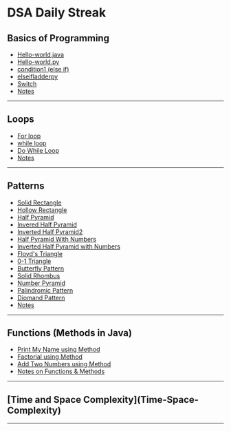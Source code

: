 <h1> DSA Daily Streak </h1>

<h2> Basics of Programming </h2>

- [Hello-world.java](Basics-of-Programming/Hello-world.java)
- [Hello-world.py](Basics-of-Programming/Hello-world.py)
- [condition1 (else if)](Basics-of-Programming/condition1.java)
- [elseifladderpy](Basics-of-Programming/elseifladder.py)
- [Switch](Basics-of-Programming/switchstmt.java)
- [Notes](Basics-of-Programming/README.md)

---

<h2> Loops </h2>

- [For loop](Loops/forl.java)
- [while loop](Loops/dowhilel.java/whilel.java)
- [Do While Loop](Loops/dowhilel.java/dowhilel.java)
- [Notes](Loops/README.md)

---

<h2> Patterns </h2>

- [Solid Rectangle](Patterns/SolidRectangle.java)
- [Hollow Rectangle](Patterns/HollowRectangle.java)
- [Half Pyramid](Patterns/HalfPyramid.java)
- [Invered Half Pyramid](Patterns/InveredHalfPyramid.java)
- [Inverted Half Pyramid2](Patterns/InvertedHalfPyramid2.java)
- [Half Pyramid With Numbers](Patterns/HalfPyramidWithNumbers.java)
- [Inverted Half Pyramid with Numbers](Patterns/InvertedHalfPyramidwithNumbers.java)
- [Floyd's Triangle](Patterns/FloydsTriangle.java)
- [0-1 Triangle](Patterns/0-1Triangle.java)
- [Butterfly Pattern](Patterns/Butterfly.java)
- [Solid Rhombus](Patterns/SolidRhombus.java)
- [Number Pyramid](Patterns/NumberPyramid.java)
- [Palindromic Pattern](Patterns/PalindromicPattern.java)
- [Diomand Pattern](Patterns/DiomandPattern.java)
- [Notes](Patterns/README.md)

---

<h2> Functions (Methods in Java) </h2>

- [Print My Name using Method](Functions/PrintMyName.java)  
- [Factorial using Method](Functions/factorial.java)  
- [Add Two Numbers using Method](Functions/add2nos.java)  
- [Notes on Functions & Methods](Functions/README.md)

---

<h2> [Time and Space Complexity](Time-Space-Complexity) </h2>

---

